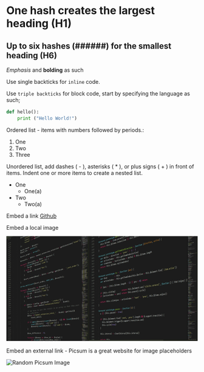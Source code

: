 # One hash creates the largest heading (H1)
## Up to six hashes (######) for the smallest heading (H6)

_Emphasis_ and **bolding** as such

Use single backticks for `inline` code.

Use  ```triple backticks``` for block code, start by specifying the language as such;

```py
def hello():
    print ("Hello World!")
```

Ordered list - items with numbers followed by periods.:

1. One
2. Two
3. Three

Unordered list, add dashes ( - ), asterisks ( * ), or plus signs ( + ) in front of items. Indent one or more items to create a nested list.

- One
    - One(a)
- Two
    - Two(a)

Embed a link [Github](https://github.com)

Embed a local image 


![Code Background](./codebackground.jpg)

Embed an external link - Picsum is a great website for image placeholders 

![Random Picsum Image](https://picsum.photos/100)


